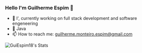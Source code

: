 ### Hello I'm Guilherme Espim 👋

<!--
**GuiEspim18/GuiEspim18** is a ✨ _special_ ✨ repository because its `README.md` (this file) appears on your GitHub profile.

Here are some ideas to get you started:

- 🔭 I’m currently working on ...
- 🌱 I’m currently learning ...
- 👯 I’m looking to collaborate on ...
- 🤔 I’m looking for help with ...
- 💬 Ask me about ...
- 📫 How to reach me: ...
- 😄 Pronouns: ...
- ⚡ Fun fact: ...
-->

- 🔭 I', currently working on full stack development and software engeneering
- 🌱 Java
- 📫 How to reach me: guilherme.monteiro.espim@gmail.com

![GuiEspim18's Stats](https://github-readme-stats.vercel.app/api?username=GuiEspim18&theme=vue-dark&show_icons=true&hide_border=true&count_private=true)
